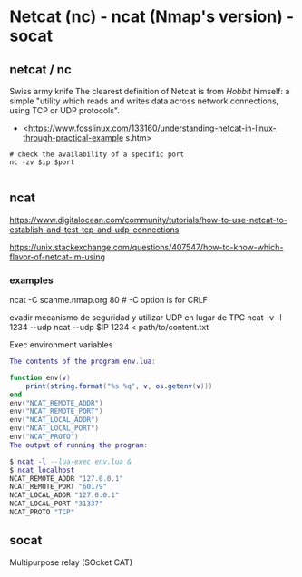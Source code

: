 # Netcat (nc) - ncat (Nmap's version) - socat




## netcat / nc
Swiss army knife
The clearest definition of Netcat is from *Hobbit* himself: a simple "utility which reads and writes data across network connections, using TCP or UDP protocols".



 - <https://www.fosslinux.com/133160/understanding-netcat-in-linux-through-practical-example s.htm>



```
# check the availability of a specific port
nc -zv $ip $port


```





## ncat

https://www.digitalocean.com/community/tutorials/how-to-use-netcat-to-establish-and-test-tcp-and-udp-connections

https://unix.stackexchange.com/questions/407547/how-to-know-which-flavor-of-netcat-im-using


### examples
ncat -C scanme.nmap.org 80 # -C option is for CRLF


evadir mecanismo de seguridad y utilizar UDP en lugar de TPC
ncat -v -l 1234 --udp
ncat --udp $IP 1234 < path/to/content.txt





Exec environment variables
```lua
The contents of the program env.lua:

function env(v)
	print(string.format("%s %q", v, os.getenv(v)))
end
env("NCAT_REMOTE_ADDR")
env("NCAT_REMOTE_PORT")
env("NCAT_LOCAL_ADDR")
env("NCAT_LOCAL_PORT")
env("NCAT_PROTO")
The output of running the program:

$ ncat -l --lua-exec env.lua &
$ ncat localhost
NCAT_REMOTE_ADDR "127.0.0.1"
NCAT_REMOTE_PORT "60179"
NCAT_LOCAL_ADDR "127.0.0.1"
NCAT_LOCAL_PORT "31337"
NCAT_PROTO "TCP"
```






## socat
Multipurpose relay (SOcket CAT)


